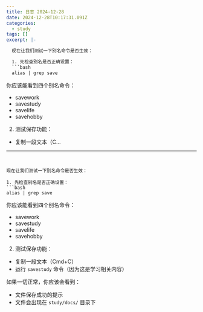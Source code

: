 ```yaml
---
title: 日志 2024-12-28
date: 2024-12-28T10:17:31.091Z
categories:
  - study
tags: []
excerpt: |-

  现在让我们测试一下别名命令是否生效：

  1. 先检查别名是否正确设置：
  ```bash
  alias | grep save
  ```

  你应该能看到四个别名命令：
  - savework
  - savestudy
  - savelife
  - savehobby

  2. 测试保存功能：
  - 复制一段文本（C...
---
```


现在让我们测试一下别名命令是否生效：

1. 先检查别名是否正确设置：
```bash
alias | grep save
```

你应该能看到四个别名命令：
- savework
- savestudy
- savelife
- savehobby

2. 测试保存功能：
- 复制一段文本（Cmd+C）
- 运行 `savestudy` 命令（因为这是学习相关内容）

如果一切正常，你应该会看到：
- 文件保存成功的提示
- 文件会出现在 `study/docs/` 目录下
